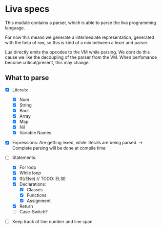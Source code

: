 # Liva specs

This module contains a parser, which is able to parse the liva programming language.

For now this means we generate a intermediate representation, generated with the help of `nom`,
 so this is kind of a mix between a lexer and parser.

Lua directly emits the opcodes to the VM while parsing. We dont do this cause we like the
decoupling of the parser from the VM. When perfomance become critical/present, this may change.


## What to parse

* [x] Literals:
    * [x] Num
    * [x] String
    * [x] Bool
    * [x] Array
    * [x] Map
    * [x] Nil
    * [x] Variable Names

* [x] Expressions: Are getting lexed, while literals are being parsed.
        -> Complete parsing will be done at compile time
      

* [ ] Statements:
    * [x] For loop
    * [x] While loop
    * [x] If(/Else) // TODO: ELSE
    * [x] Declarations:
        * [x] Classes
        * [x] Functions
        * [x] Assignment
    * [x] Return
    * [ ] Case-Switch?

* [ ] Keep track of line number and line span
